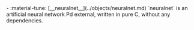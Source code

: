 <div class="grid cards" markdown>
- :material-tune: [__neuralnet__](../objects/neuralnet.md) `neuralnet` is an artificial neural network Pd external, written in pure C, without any dependencies.

</div>